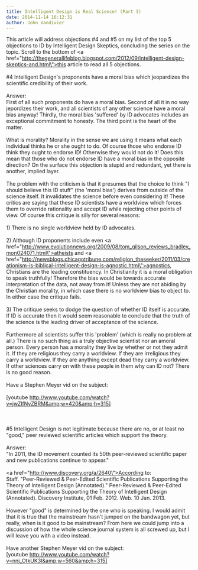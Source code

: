 ```yaml
---
title: Intelligent Design is Real Science! (Part 3)
date: 2014-11-14 16:12:31
author: John Vandivier
---
```




This article will address objections #4 and #5 on my list of the top 5 objections to ID by Intelligent Design Skeptics, concluding the series on the topic. Scroll to the bottom of <a href=\"http://thegenerallifeblog.blogspot.com/2012/09/intelligent-design-skeptics-and.html\">this article</a> to read all 5 objections.<br /><br />#4 Intelligent Design's proponents have a moral bias which jeopardizes the scientific credibility of their work.<br /><br />Answer:<br />First of all such proponents do have a moral bias. Second of all it in no way jepordizes their work, and all scientists of any other science have a moral bias anyway! Thirdly, the moral bias 'suffered' by ID advocates includes an exceptional commitment to honesty. The third point is the heart of the matter.<br /><br />What is morality? Morality in the sense we are using it means what each individual thinks he or she ought to do. Of course those who endorse ID think they ought to endorse ID! Otherwise they would not do it! Does this mean that those who do not endorse ID have a moral bias in the opposite direction? On the surface this objection is stupid and redundant, yet there is another, implied layer.<br /><br />The problem with the criticism is that it presumes that the choice to think \"I should believe this ID stuff\" (the 'moral bias') derives from outside of the science itself. It invalidates the science before even considering it! These critics are saying that these ID scientists have a worldview which forces them to override rationality and accept ID while rejecting other points of view. Of course this critique is silly for several reasons:<br /><br />1) There is no single worldview held by ID advocates.<br /><br />2) Although ID proponents include even <a href=\"http://www.evolutionnews.org/2009/08/tom_gilson_reviews_bradley_mon024071.html\">atheists</a> and <a href=\"http://newsblogs.chicagotribune.com/religion_theseeker/2011/03/creationism-is-biblical-intelligent-design-is-agnostic.html\">agnostics</a>, Christians are the leading constituency. In Christianity it is a moral obligation to speak truthfully! Therefore the bias would be towards accurate interpretation of the data, not away from it! Unless they are not abiding by the Christian morality, in which case there is no worldview bias to object to. In either case the critique fails.<br /><br />3) The critique seeks to dodge the question of whether ID itself is accurate. If ID is accurate then it would seem reasonable to conclude that the truth of the science is the leading driver of acceptance of the science.<br /><br />Furthermore all scientists suffer this 'problem' (which is really no problem at all.) There is no such thing as a truly objective scientist nor an amoral person. Every person has a morality they live by whether or not they admit it. If they are religious they carry a worldview. If they are irreligious they carry a worldview. If they are anything except dead they carry a worldview. If other sciences carry on with these people in them why can ID not? There is no good reason.<br /><br />Have a Stephen Meyer vid on the subject:<br /><br />[youtube http://www.youtube.com/watch?v=jwZlfNvZBRM&amp;w=420&amp;h=315]<br /><br /><br /><br />#5 Intelligent Design is not legitimate because there are no, or at least no \"good,\" peer reviewed scientific articles which support the theory.<br /><br />Answer:<br />\"In 2011, the ID movement counted its 50th peer-reviewed scientific paper and new publications continue to appear.\" <br /><br /><a href=\"http://www.discovery.org/a/2640\">According to</a>:<br />Staff. \"Peer-Reviewed &amp; Peer-Edited Scientific Publications Supporting the Theory of Intelligent Design (Annotated).\" Peer-Reviewed &amp; Peer-Edited Scientific Publications Supporting the Theory of Intelligent Design (Annotated). Discovery Institute, 01 Feb. 2012. Web. 10 Jan. 2013.<br /><br />However \"good\" is determined by the one who is speaking. I would admit that it is true that the mainstream hasn't jumped on the bandwagon yet, but really, when is it good to be mainstream? From here we could jump into a discussion of how the whole science journal system is all screwed up, but I will leave you with a video instead.<br /><br />Have another Stephen Meyer vid on the subject:<br />[youtube http://www.youtube.com/watch?v=nnj_OtkUK3I&amp;w=560&amp;h=315]